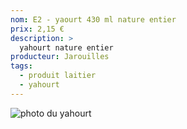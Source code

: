 ```yaml
---
nom: E2 - yaourt 430 ml nature entier
prix: 2,15 €
description: >
  yahourt nature entier
producteur: Jarouilles
tags: 
  - produit laitier
  - yahourt
---
```


![photo du yahourt](./media/yahourt.jpg)